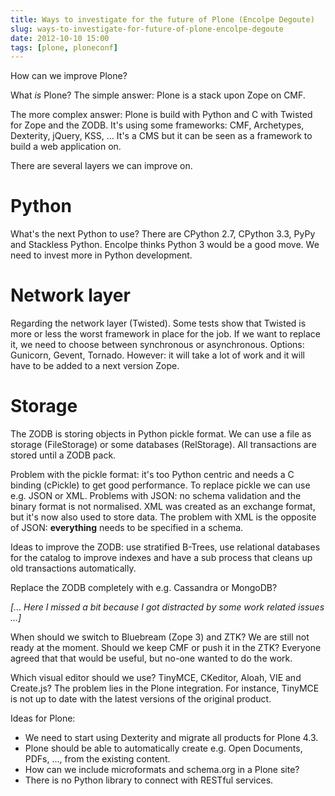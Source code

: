 ```yaml
---
title: Ways to investigate for the future of Plone (Encolpe Degoute)
slug: ways-to-investigate-for-future-of-plone-encolpe-degoute
date: 2012-10-10 15:00
tags: [plone, ploneconf]
---
```


How can we improve Plone?


What *is* Plone? The simple answer: Plone is a stack upon Zope on CMF.

The more complex answer: Plone is build with Python and C with Twisted
for Zope and the ZODB. It's using some frameworks: CMF, Archetypes,
Dexterity, jQuery, KSS, ... It's a CMS but it can be seen as a
framework to build a web application on.

There are several layers we can improve on.

# Python

What's the next Python to use? There are CPython 2.7, CPython 3.3,
PyPy and Stackless Python. Encolpe thinks Python 3 would be a good
move. We need to invest more in Python development.

# Network layer

Regarding the network layer (Twisted). Some tests show that Twisted is
more or less the worst framework in place for the job. If we want to
replace it, we need to choose between synchronous or
asynchronous. Options: Gunicorn, Gevent, Tornado. However: it will
take a lot of work and it will have to be added to a next version
Zope.

# Storage

The ZODB is storing objects in Python pickle format. We can use a file
as storage (FileStorage) or some databases (RelStorage). All
transactions are stored until a ZODB pack.

Problem with the pickle format: it's too Python centric and needs a C
binding (cPickle) to get good performance. To replace pickle we can
use e.g. JSON or XML. Problems with JSON: no schema validation and the
binary format is not normalised. XML was created as an exchange
format, but it's now also used to store data. The problem with XML is
the opposite of JSON: **everything** needs to be specified in a
schema.

Ideas to improve the ZODB: use stratified B-Trees, use relational
databases for the catalog to improve indexes and have a sub process
that cleans up old transactions automatically.

Replace the ZODB completely with e.g. Cassandra or MongoDB?

*[... Here I missed a bit because I got distracted by some work related issues ...]*

When should we switch to Bluebream (Zope 3) and ZTK? We are still not
ready at the moment. Should we keep CMF or push it in the ZTK?
Everyone agreed that that would be useful, but no-one wanted to do the
work.

Which visual editor should we use? TinyMCE, CKeditor, Aloah, VIE and
Create.js? The problem lies in the Plone integration. For instance,
TinyMCE is not up to date with the latest versions of the original
product.

Ideas for Plone:

   - We need to start using Dexterity and migrate all products for
     Plone 4.3.
   - Plone should be able to automatically create e.g. Open Documents,
     PDFs, ..., from the existing content.
   - How can we include microformats and schema.org in a Plone site?
   - There is no Python library to connect with RESTful services.
